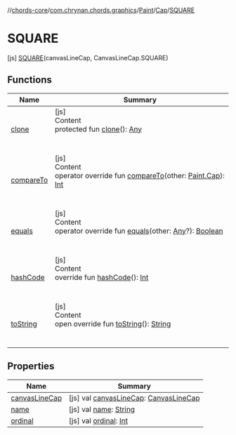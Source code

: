 //[chords-core](../../../../../index.md)/[com.chrynan.chords.graphics](../../../index.md)/[Paint](../../index.md)/[Cap](../index.md)/[SQUARE](index.md)



# SQUARE  
 [js] [SQUARE](index.md)(canvasLineCap, CanvasLineCap.SQUARE)  
   


## Functions  
  
|  Name |  Summary | 
|---|---|
| <a name="kotlin/Enum/clone/#/PointingToDeclaration/"></a>[clone](../../-fill-rule/-n-o-n_-z-e-r-o/index.md#%5Bkotlin%2FEnum%2Fclone%2F%23%2FPointingToDeclaration%2F%5D%2FFunctions%2F-2072960283)| <a name="kotlin/Enum/clone/#/PointingToDeclaration/"></a>[js]  <br>Content  <br>protected fun [clone](../../-fill-rule/-n-o-n_-z-e-r-o/index.md#%5Bkotlin%2FEnum%2Fclone%2F%23%2FPointingToDeclaration%2F%5D%2FFunctions%2F-2072960283)(): [Any](https://kotlinlang.org/api/latest/jvm/stdlib/kotlin/-any/index.html)  <br><br><br>|
| <a name="kotlin/Enum/compareTo/#com.chrynan.chords.graphics.Paint.Cap/PointingToDeclaration/"></a>[compareTo](index.md#%5Bkotlin%2FEnum%2FcompareTo%2F%23com.chrynan.chords.graphics.Paint.Cap%2FPointingToDeclaration%2F%5D%2FFunctions%2F-2072960283)| <a name="kotlin/Enum/compareTo/#com.chrynan.chords.graphics.Paint.Cap/PointingToDeclaration/"></a>[js]  <br>Content  <br>operator override fun [compareTo](index.md#%5Bkotlin%2FEnum%2FcompareTo%2F%23com.chrynan.chords.graphics.Paint.Cap%2FPointingToDeclaration%2F%5D%2FFunctions%2F-2072960283)(other: [Paint.Cap](../index.md)): [Int](https://kotlinlang.org/api/latest/jvm/stdlib/kotlin/-int/index.html)  <br><br><br>|
| <a name="kotlin/Enum/equals/#kotlin.Any?/PointingToDeclaration/"></a>[equals](../../-fill-rule/-n-o-n_-z-e-r-o/index.md#%5Bkotlin%2FEnum%2Fequals%2F%23kotlin.Any%3F%2FPointingToDeclaration%2F%5D%2FFunctions%2F-2072960283)| <a name="kotlin/Enum/equals/#kotlin.Any?/PointingToDeclaration/"></a>[js]  <br>Content  <br>operator override fun [equals](../../-fill-rule/-n-o-n_-z-e-r-o/index.md#%5Bkotlin%2FEnum%2Fequals%2F%23kotlin.Any%3F%2FPointingToDeclaration%2F%5D%2FFunctions%2F-2072960283)(other: [Any](https://kotlinlang.org/api/latest/jvm/stdlib/kotlin/-any/index.html)?): [Boolean](https://kotlinlang.org/api/latest/jvm/stdlib/kotlin/-boolean/index.html)  <br><br><br>|
| <a name="kotlin/Enum/hashCode/#/PointingToDeclaration/"></a>[hashCode](../../-fill-rule/-n-o-n_-z-e-r-o/index.md#%5Bkotlin%2FEnum%2FhashCode%2F%23%2FPointingToDeclaration%2F%5D%2FFunctions%2F-2072960283)| <a name="kotlin/Enum/hashCode/#/PointingToDeclaration/"></a>[js]  <br>Content  <br>override fun [hashCode](../../-fill-rule/-n-o-n_-z-e-r-o/index.md#%5Bkotlin%2FEnum%2FhashCode%2F%23%2FPointingToDeclaration%2F%5D%2FFunctions%2F-2072960283)(): [Int](https://kotlinlang.org/api/latest/jvm/stdlib/kotlin/-int/index.html)  <br><br><br>|
| <a name="kotlin/Enum/toString/#/PointingToDeclaration/"></a>[toString](../../-fill-rule/-n-o-n_-z-e-r-o/index.md#%5Bkotlin%2FEnum%2FtoString%2F%23%2FPointingToDeclaration%2F%5D%2FFunctions%2F-2072960283)| <a name="kotlin/Enum/toString/#/PointingToDeclaration/"></a>[js]  <br>Content  <br>open override fun [toString](../../-fill-rule/-n-o-n_-z-e-r-o/index.md#%5Bkotlin%2FEnum%2FtoString%2F%23%2FPointingToDeclaration%2F%5D%2FFunctions%2F-2072960283)(): [String](https://kotlinlang.org/api/latest/jvm/stdlib/kotlin/-string/index.html)  <br><br><br>|


## Properties  
  
|  Name |  Summary | 
|---|---|
| <a name="com.chrynan.chords.graphics/Paint.Cap.SQUARE/canvasLineCap/#/PointingToDeclaration/"></a>[canvasLineCap](canvas-line-cap.md)| <a name="com.chrynan.chords.graphics/Paint.Cap.SQUARE/canvasLineCap/#/PointingToDeclaration/"></a> [js] val [canvasLineCap](canvas-line-cap.md): [CanvasLineCap](https://kotlinlang.org/api/latest/jvm/stdlib/org.w3c.dom/-canvas-line-cap/index.html)   <br>|
| <a name="com.chrynan.chords.graphics/Paint.Cap.SQUARE/name/#/PointingToDeclaration/"></a>[name](name.md)| <a name="com.chrynan.chords.graphics/Paint.Cap.SQUARE/name/#/PointingToDeclaration/"></a> [js] val [name](name.md): [String](https://kotlinlang.org/api/latest/jvm/stdlib/kotlin/-string/index.html)   <br>|
| <a name="com.chrynan.chords.graphics/Paint.Cap.SQUARE/ordinal/#/PointingToDeclaration/"></a>[ordinal](ordinal.md)| <a name="com.chrynan.chords.graphics/Paint.Cap.SQUARE/ordinal/#/PointingToDeclaration/"></a> [js] val [ordinal](ordinal.md): [Int](https://kotlinlang.org/api/latest/jvm/stdlib/kotlin/-int/index.html)   <br>|

